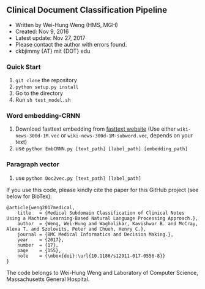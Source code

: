 ## Clinical Document Classification Pipeline

- Written by Wei-Hung Weng (HMS, MGH)
- Created: Nov 9, 2016
- Latest update: Nov 27, 2017
- Please contact the author with errors found.
- ckbjimmy {AT} mit {DOT} edu

### Quick Start
1. `git clone` the repository
2. `python setup.py install`
3. Go to the directory
4. Run `sh test_model.sh`

### Word embedding-CRNN
1. Download fasttext embedding from [fasttext website](https://fasttext.cc/docs/en/english-vectors.html) (Use either `wiki-news-300d-1M.vec` or `wiki-news-300d-1M-subword.vec`, depends on your text)
2. use `python EmbCRNN.py [text_path] [label_path] [embedding_path]`

### Paragraph vector
1. use `python Doc2vec.py [text_path] [label_path]`

If you use this code, please kindly cite the paper for this GitHub project (see below for BibTex):

```
@article{weng2017medical,
    title   = {Medical Subdomain Classification of Clinical Notes Using a Machine Learning-Based Natural Language Processing Approach.},
    author  = {Weng, Wei-Hung and Wagholikar, Kavishwar B. and McCray, Alexa T. and Szolovits, Peter and Chueh, Henry C.},
    journal = {BMC Medical Informatics and Decision Making.},
    year    = {2017},
    number  = {17},
    page    = {155},
    note    = {\mbox{doi}:\url{10.1186/s12911-017-0556-8}}
}
```

The code belongs to Wei-Hung Weng and Laboratory of Computer Science, Massachusetts General Hospital.